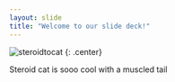 ```yaml
---
layout: slide
title: "Welcome to our slide deck!"
---
```


![steroidtocat](https://octodex.github.com/images/steroidtocat.png)
{: .center}

Steroid cat is sooo cool with a muscled tail
